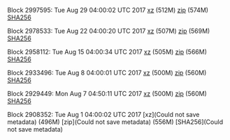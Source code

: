 Block 2997595: Tue Aug 29 04:00:02 UTC 2017 [xz](https://transfer.sh/dKnTz/bootstrap.dat.20170829.tar.xz) (512M) [zip](https://transfer.sh/wvog9/bootstrap.dat.20170829.zip) (574M) [SHA256](https://transfer.sh/y05xW/sha256.txt)

Block 2978533: Tue Aug 22 04:00:20 UTC 2017 [xz](https://transfer.sh/zG55e/bootstrap.dat.20170822.tar.xz) (507M) [zip](https://transfer.sh/lC8nI/bootstrap.dat.20170822.zip) (569M) [SHA256](https://transfer.sh/oxVof/sha256.txt)

Block 2958112: Tue Aug 15 04:00:34 UTC 2017 [xz](https://transfer.sh/7kzf3/bootstrap.dat.20170815.tar.xz) (505M) [zip](https://transfer.sh/eK0CE/bootstrap.dat.20170815.zip) (566M) [SHA256](https://transfer.sh/5XfvP/sha256.txt)

Block 2933496: Tue Aug  8 04:00:01 UTC 2017 [xz](https://transfer.sh/Y4tCI/bootstrap.dat.20170808.tar.xz) (500M) [zip](https://transfer.sh/MlH7g/bootstrap.dat.20170808.zip) (560M) [SHA256](https://transfer.sh/ytYBA/sha256.txt)

Block 2929449: Mon Aug  7 04:50:11 UTC 2017 [xz](https://transfer.sh/FxSN6/bootstrap.dat.20170807.tar.xz) (500M) [zip](https://transfer.sh/9YGuM/bootstrap.dat.20170807.zip) (560M) [SHA256](https://transfer.sh/GegHc/sha256.txt)

Block 2908352: Tue Aug  1 04:00:02 UTC 2017 [xz](Could not save metadata) (496M) [zip](Could not save metadata) (556M) [SHA256](Could not save metadata)

